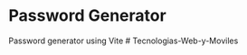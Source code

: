 # Password Generator

Password generator using Vite
#   T e c n o l o g i a s - W e b - y - M o v i l e s  
 